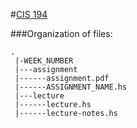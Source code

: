 #[CIS 194](http://www.seas.upenn.edu/~cis194/spring13/lectures.html)

###Organization of files:

	.
	 |-WEEK_NUMBER
	 |---assignment
	 |------assignment.pdf
	 |------ASSIGNMENT_NAME.hs
	 |---lecture
	 |------lecture.hs
	 |------lecture-notes.hs